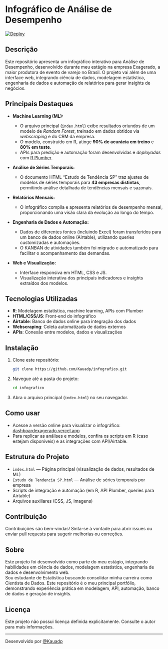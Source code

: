 # Infográfico de Análise de Desempenho

[![Deploy](https://img.shields.io/badge/Ver%20online-dashboardexagerado.vercel.app-blue?style=flat-square)](https://dashboardexagerado.vercel.app)

## Descrição

Este repositório apresenta um infográfico interativo para Análise de Desempenho, desenvolvido durante meu estágio na empresa Exagerado, a maior produtora de evento de varejo no Brasil. O projeto vai além de uma interface web, integrando ciência de dados, modelagem estatística, engenharia de dados e automação de relatórios para gerar insights de negócios.

## Principais Destaques

- **Machine Learning (ML):**  
  - O arquivo principal (`index.html`) exibe resultados oriundos de um modelo de _Random Forest_, treinado em dados obtidos via _webscraping_ e do CRM da empresa.
  - O modelo, construído em R, atinge **90% de acurácia em treino** e **80% em teste**.
  - APIs para predição e automação foram desenvolvidas e _deployadas_ com [R Plumber](https://www.rplumber.io/).

- **Análise de Séries Temporais:**  
  - O documento HTML “Estudo de Tendência SP” traz ajustes de modelos de séries temporais para **43 empresas distintas**, permitindo análise detalhada de tendências mensais e sazonais.

- **Relatórios Mensais:**  
  - O infográfico compila e apresenta relatórios de desempenho mensal, proporcionando uma visão clara da evolução ao longo do tempo.

- **Engenharia de Dados e Automação:**  
  - Dados de diferentes fontes (incluindo Excel) foram transferidos para um banco de dados online (Airtable), utilizando queries customizadas e automações.
  - O KANBAN de atividades também foi migrado e automatizado para facilitar o acompanhamento das demandas.

- **Web e Visualização:**  
  - Interface responsiva em HTML, CSS e JS.
  - Visualização interativa dos principais indicadores e insights extraídos dos modelos.

## Tecnologias Utilizadas

- **R**: Modelagem estatística, machine learning, APIs com Plumber
- **HTML/CSS/JS**: Front-end do infográfico
- **Airtable**: Banco de dados online para integração dos dados
- **Webscraping**: Coleta automatizada de dados externos
- **APIs**: Conexão entre modelos, dados e visualizações

## Instalação

1. Clone este repositório:
   ```bash
   git clone https://github.com/Kauadp/infografico.git
   ```
2. Navegue até a pasta do projeto:
   ```bash
   cd infografico
   ```
3. Abra o arquivo principal (`index.html`) no seu navegador.

## Como usar

- Acesse a versão online para visualizar o infográfico: [dashboardexagerado.vercel.app](https://dashboardexagerado.vercel.app)
- Para replicar as análises e modelos, confira os scripts em R (caso estejam disponíveis) e as integrações com API/Airtable.

## Estrutura do Projeto

- `index.html` — Página principal (visualização de dados, resultados de ML)
- `Estudo de Tendencia SP.html` — Análise de séries temporais por empresa
- Scripts de integração e automação (em R, API Plumber, queries para Airtable)
- Arquivos auxiliares (CSS, JS, imagens)

## Contribuição

Contribuições são bem-vindas! Sinta-se à vontade para abrir issues ou enviar pull requests para sugerir melhorias ou correções.

## Sobre

Este projeto foi desenvolvido como parte do meu estágio, integrando habilidades em ciência de dados, modelagem estatística, engenharia de dados e desenvolvimento web.  
Sou estudante de Estatística buscando consolidar minha carreira como Cientista de Dados. Este repositório é o meu principal portfólio, demonstrando experiência prática em modelagem, API, automação, banco de dados e geração de insights.

## Licença

Este projeto não possui licença definida explicitamente. Consulte o autor para mais informações.

---

Desenvolvido por [@Kauadp](https://github.com/Kauadp)